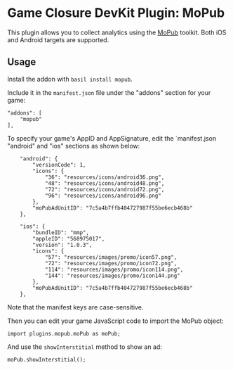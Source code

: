# Game Closure DevKit Plugin: MoPub

This plugin allows you to collect analytics using the [MoPub](https://mopub.com/) toolkit.  Both iOS and Android targets are supported.

## Usage

Install the addon with `basil install mopub`.

Include it in the `manifest.json` file under the "addons" section for your game:

~~~
"addons": [
	"mopub"
],
~~~

To specify your game's AppID and AppSignature, edit the `manifest.json "android" and "ios" sections as shown below:

~~~
	"android": {
		"versionCode": 1,
		"icons": {
			"36": "resources/icons/android36.png",
			"48": "resources/icons/android48.png",
			"72": "resources/icons/android72.png",
			"96": "resources/icons/android96.png"
		},
		"moPubAdUnitID": "7c5a4b7ffb404727987f55be6ecb468b"
	},
~~~

~~~
	"ios": {
		"bundleID": "mmp",
		"appleID": "568975017",
		"version": "1.0.3",
		"icons": {
			"57": "resources/images/promo/icon57.png",
			"72": "resources/images/promo/icon72.png",
			"114": "resources/images/promo/icon114.png",
			"144": "resources/images/promo/icon144.png"
		},
		"moPubAdUnitID": "7c5a4b7ffb404727987f55be6ecb468b"
	},
~~~

Note that the manifest keys are case-sensitive.

Then you can edit your game JavaScript code to import the MoPub object:

~~~
import plugins.mopub.moPub as moPub;
~~~

And use the `showInterstitial` method to show an ad:

~~~
moPub.showInterstitial();
~~~
